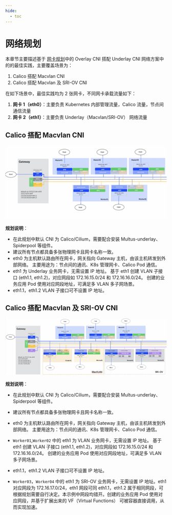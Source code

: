 ```yaml
---
hide:
  - toc
---
```


# 网络规划

本章节主要描述基于 [网卡规划](./ethplan.md)中的 Overlay CNI 搭配 Underlay CNI 网络方案中的的最佳实践，主要覆盖场景为：

1. Calico 搭配 Macvlan CNI
2. Calico 搭配 Macvlan 及 SRI-OV CNI

在如下场景中，最佳实践均为 2 张网卡，不同网卡承载流量如下：

1. **网卡 1（eth0）**：主要负责 Kubernetes 内部管理流量，Calico 流量，节点间通信流量
2. **网卡 2（eth1）**：主要负责 Underlay（Macvlan/SRI-OV） 网络流量

## Calico 搭配 Macvlan CNI

![calico-macvlan](../images/calico-macvlan.jpg)

**规划说明**：

- 在此规划中默认 CNI 为 Calico/Cilium，需要配合安装 Multus-underlay、Spiderpool 等组件。
- 建议所有节点都具备多张物理网卡且网卡名称一致。
- eth0 为主机默认路由所在网卡，网关指向 Gateway 主机，由该主机转发到外部网络。
  主要用途为：节点间的通讯、K8s 管理网卡、Calico Pod 通信。
- eth1 为 Underlay 业务网卡，无需设置 IP 地址。
  基于 eth1 创建 VLAN 子接口 (eth1.1, eth1.2)，对应网段如 172.16.15.0/24 和 172.16.16.0/24。
  创建的业务应用 Pod 使用对应网段地址，可满足多 VLAN 多子网场景。
- eth1.1，eth1.2 VLAN 子接口可不设置 IP 地址。

## Calico 搭配 Macvlan 及 SRI-OV CNI 

![macvlan-sriov](../images/macvlan-sriov.jpg)

**规划说明**：

- 在此规划中默认 CNI 为 Calico/Cilium，需要配合安装 Multus-underlay、Spiderpool 等组件。

- 建议所有节点都具备多张物理网卡且网卡名称一致。

- eth0 为主机默认路由所在网卡，网关指向 Gateway 主机，由该主机转发到外部网络。
  主要用途为：节点间的通讯、K8s 管理网卡、Calico Pod 通信。

- `Worker01`,`Worker02` 中的 eth1 为 VLAN 业务网卡，无需设置 IP 地址。
  基于 eth1 创建 VLAN 子接口 (eth1.1, eth1.2)，对应网段如 172.16.15.0/24 和 172.16.16.0/24。
  创建的业务应用 Pod 使用对应网段地址，可满足多 VLAN 多子网场景。

- eth1.1，eth1.2 VLAN 子接口可不设置 IP 地址。

- `Worker03`，`Worker04` 中的 eth1 为 SRI-OV 业务网卡，无需设置 IP 地址。eth1 对应网段为 172.16.17.0/24，eth1 网段可同 eth1.1，eth1.2 属于相同网段，可根据规划需要自行决定。本示例中网段均错开。创建的业务应用 Pod 使用对应网段，并基于扩展出来的 VF（Virtual Functions）  可被容器直接调用，从而实现加速。

  
